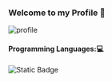 ### Welcome to my Profile 👋


![profile](https://github.com/Joan2k2/Joan2k2/assets/73341459/7edd3641-9161-4269-97d2-d1ca2094f5d8)

#### Programming Languages:💻
![Static Badge](https://img.shields.io/badge/javascript-%2341454A?logo=javascript&labelColor=%2341454A)



<!--
**Joan2k2/Joan2k2** is a ✨ _special_ ✨ repository because its `README.md` (this file) appears on your GitHub profile.

Here are some ideas to get you started:

- 🔭 I’m currently working on ...
- 🌱 I’m currently learning ...
- 👯 I’m looking to collaborate on ...
- 🤔 I’m looking for help with ...
- 💬 Ask me about ...
- 📫 How to reach me: ...
- 😄 Pronouns: ...
- ⚡ Fun fact: ...
-->
